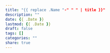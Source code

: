 ```yaml
---
title: "{{ replace .Name "-" " " | title }}"
description: ""
date: {{ .Date }}
lastmod: {{ .Date }}
draft: false
tags: []
categories: ""
share: true
---
```

